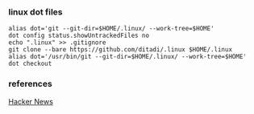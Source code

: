### linux dot files

```shell
alias dot='git --git-dir=$HOME/.linux/ --work-tree=$HOME'
dot config status.showUntrackedFiles no
echo ".linux" >> .gitignore
git clone --bare https://github.com/ditadi/.linux $HOME/.linux
alias dot='/usr/bin/git --git-dir=$HOME/.linux/ --work-tree=$HOME'
dot checkout
```

### references
[Hacker News](http://news.ycombinator.com/item?id=11070797 "Hacker News")

